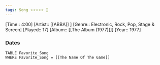```yaml
---
tags: Song ⭐⭐⭐⭐⭐ 💛
---
```

[Time:: 4:00]
[Artist:: [[ABBA]] ]
[Genre:: Electronic, Rock, Pop, Stage & Screen]
[Played:: 17]
[Album:: [[The Album (1977)]]]
[Year:: 1977]
### Dates
````dataview
TABLE Favorite_Song
WHERE Favorite_Song = [[The Name Of The Game]]
````